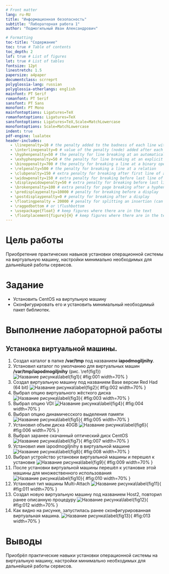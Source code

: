 ```yaml
---
# Front matter
lang: ru-RU
title: "Информационная безопасность"
subtitle: "Лабораторная работа 1"
author: "Подмогильный Иван Александрович"

# Formatting
toc-title: "Содержание"
toc: true # Table of contents
toc_depth: 2
lof: true # List of figures
lot: true # List of tables
fontsize: 12pt
linestretch: 1.5
papersize: a4paper
documentclass: scrreprt
polyglossia-lang: russian
polyglossia-otherlangs: english
mainfont: PT Serif
romanfont: PT Serif
sansfont: PT Sans
monofont: PT Mono
mainfontoptions: Ligatures=TeX
romanfontoptions: Ligatures=TeX
sansfontoptions: Ligatures=TeX,Scale=MatchLowercase
monofontoptions: Scale=MatchLowercase
indent: true
pdf-engine: lualatex
header-includes:
  - \linepenalty=10 # the penalty added to the badness of each line within a paragraph (no associated penalty node) Increasing the value makes tex try to have fewer lines in the paragraph.
  - \interlinepenalty=0 # value of the penalty (node) added after each line of a paragraph.
  - \hyphenpenalty=50 # the penalty for line breaking at an automatically inserted hyphen
  - \exhyphenpenalty=50 # the penalty for line breaking at an explicit hyphen
  - \binoppenalty=700 # the penalty for breaking a line at a binary operator
  - \relpenalty=500 # the penalty for breaking a line at a relation
  - \clubpenalty=150 # extra penalty for breaking after first line of a paragraph
  - \widowpenalty=150 # extra penalty for breaking before last line of a paragraph
  - \displaywidowpenalty=50 # extra penalty for breaking before last line before a display math
  - \brokenpenalty=100 # extra penalty for page breaking after a hyphenated line
  - \predisplaypenalty=10000 # penalty for breaking before a display
  - \postdisplaypenalty=0 # penalty for breaking after a display
  - \floatingpenalty = 20000 # penalty for splitting an insertion (can only be split footnote in standard LaTeX)
  - \raggedbottom # or \flushbottom
  - \usepackage{float} # keep figures where there are in the text
  - \floatplacement{figure}{H} # keep figures where there are in the text
---
```


# Цель работы

Приобретение практических навыков установки операционной системы на виртуальную машину, настройки минимально необходимых для
дальнейшей работы сервисов.

# Задание

- Установить CentOS на виртульную машину
- Сконфигурировать его и установить минимальный необходимый пакет библиотек.


# Выполнение лабораторной работы

## Установка виртуальной машины.
1. Создал каталог в папке $\textbf{/var/tmp}$ под названием $\textbf{iapodmogiljnihy}$.
2. Установил каталог по умолчанию для виртуальных машин $\textbf{/var/tmp/iapodmogiljnihy}$  (рис. \ref{fig1})
![Название рисунка$\label{fig1}$](images/1.png){ #fig:001 width=70% }
3. Создал виртуальную машину под названием Base версии Red Had (64 bit)
![Название рисунка$\label{fig2}$](images/2.png){ #fig:002 width=70% }
4. Выбрал опцию виртуального жёсткого диска
![Название рисунка$\label{fig3}$](images/3.png){ #fig:003 width=70% }
5. Выбрал опцию VDI
![Название рисунка$\label{fig4}$](images/4.png){ #fig:004 width=70% }
6. Выбрал опцию динамичесского выделения памяти
![Название рисунка$\label{fig5}$](images/5.png){ #fig:005 width=70% }
7. Установил объем диска 40GB
![Название рисунка$\label{fig6}$](images/6.png){ #fig:006 width=70% }
8. Выбрал заранее скачанный оптический диск CentOS
![Название рисунка$\label{fig7}$](images/7.png){ #fig:007 width=70% }
9. Установил имя iapodmogiljnihy в виртуальной машине
![Название рисунка$\label{fig8}$](images/8.png){ #fig:008 width=70% }
10. Выбрал устройство установки виртуальной машины и перешел к установке
![Название рисунка$\label{fig9}$](images/9.png){ #fig:009 width=70% }
11. После установки виртуальной машины перешёл к установке этой машины для множественного использования
![Название рисунка$\label{fig10}$](images/10.png){ #fig:010 width=70% }
12. Установил тип машины Multi-Attach
![Название рисунка$\label{fig11}$](images/11.png){ #fig:011 width=70% }
13. Создал новую виртуальную машину под названием Host2, повторил ранее описанную процедуру
![Название рисунка$\label{fig12}$](images/12.png){ #fig:012 width=70% }
14. Как видно на рисунке, запустилась ранее сконфигурированная виртуальная машина.
![Название рисунка$\label{fig13}$](images/13.png){ #fig:013 width=70% }


# Выводы

Приобрёл практические навыки установки операционной системы на виртуальную машину, настройки минимально необходимых для
дальнейшей работы сервисов.

